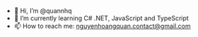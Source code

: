 <!-- ### Hi there 👋


**quannhq/quannhq** is a ✨ _special_ ✨ repository because its `README.md` (this file) appears on your GitHub profile.

Here are some ideas to get you started:
- 👯 I’m looking to collaborate on ...
- 🤔 I’m looking for help with ...
- 💬 Ask me about ...
- 😄 Pronouns: ...
- ⚡ Fun fact: ...
 -->

- 👋 Hi, I’m @quannhq
- 🌱 I’m currently learning C# .NET, JavaScript and TypeScript
- 📫 How to reach me: nguyenhoangquan.contact@gmail.com
